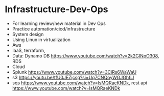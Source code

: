 # Infrastructure-Dev-Ops
- For learning review/new material in Dev Ops
- Practice automation/cicd/infrastructure
- System design
- Using Linux in virtualization
- Aws
- IaaS, terraform,
- Data: Dynamo DB https://www.youtube.com/watch?v=2k2GINpO308, RDS
- Cloud
- Splunk https://www.youtube.com/watch?v=3CiRs6WaWaU
- s3 https://youtu.be/tfU0JEZjcsg?si=Uq7CNQoyWGJGhfiJ
-  sqs https://www.youtube.com/watch?v=lsMQRaeKNDk, rest api https://www.youtube.com/watch?v=lsMQRaeKNDk
